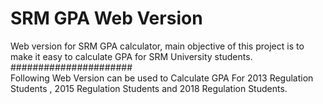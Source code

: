 # SRM GPA Web Version
Web version for SRM GPA calculator, main objective of this project is to make it easy to calculate GPA for SRM University students.
<br>
###################### <br>
Following Web Version can be used to Calculate GPA For 2013 Regulation Students , 2015 Regulation Students and 2018 Regulation Students.
